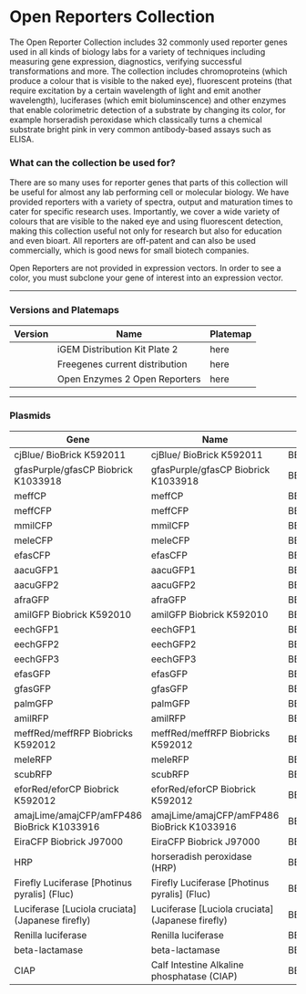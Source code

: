 # Open Reporters Collection

The Open Reporter Collection includes 32 commonly used reporter genes used in all kinds of biology labs for a variety of techniques including measuring gene expression,
diagnostics, verifying successful transformations and more. The collection includes chromoproteins (which produce a colour that is visible to the naked eye), fluorescent
proteins (that require excitation by a certain wavelength of light and emit another wavelength), luciferases (which emit bioluminscence) and other enzymes that enable
colorimetric detection of a substrate by changing its color, for example horseradish peroxidase which classically turns a chemical substrate bright pink in very common
antibody-based assays such as ELISA.

### What can the collection be used for?

There are so many uses for reporter genes that parts of this collection will be useful for almost any lab performing cell or molecular biology.
We have provided reporters with a variety of spectra, output and maturation times to cater for specific research uses.
Importantly, we cover a wide variety of colours that are visible to the naked eye and using fluorescent detection, making this collection useful 
not only for research but also for education and even bioart. All reporters are off-patent and can also be used commercially, which is good news
for small biotech companies.

Open Reporters are not provided in expression vectors. In order to see a color, you must subclone your gene of interest into an expression vector.

---

### Versions and Platemaps

|Version|Name|Platemap|
|---|---|---|
||iGEM Distribution Kit Plate 2|here|
||Freegenes current distribution|here|
||Open Enzymes 2 Open Reporters|here|

---

### Plasmids

|Gene|Name|Freegenes ID|
|---|---|---|
| cjBlue/ BioBrick K592011 | cjBlue/ BioBrick K592011 | BBF10K_003331 |
| gfasPurple/gfasCP Biobrick K1033918 | gfasPurple/gfasCP Biobrick K1033918 | BBF10K_003335 |
| meffCP | meffCP | BBF10K_003338 |
| meffCFP | meffCFP | BBF10K_003342 |
| mmilCFP | mmilCFP | BBF10K_003343 |
| meleCFP | meleCFP | BBF10K_003344 |
| efasCFP | efasCFP | BBF10K_003345 |
| aacuGFP1 | aacuGFP1 | BBF10K_003346 |
| aacuGFP2 | aacuGFP2 | BBF10K_003347 |
| afraGFP | afraGFP | BBF10K_003348 |
| amilGFP Biobrick K592010 | amilGFP Biobrick K592010 | BBF10K_003349 |
| eechGFP1 | eechGFP1 | BBF10K_003350 |
| eechGFP2 | eechGFP2 | BBF10K_003351 |
| eechGFP3 | eechGFP3 | BBF10K_003352 |
| efasGFP | efasGFP | BBF10K_003353 |
| gfasGFP | gfasGFP | BBF10K_003354 |
| palmGFP | palmGFP | BBF10K_003355 |
| amilRFP | amilRFP | BBF10K_003357 |
| meffRed/meffRFP Biobricks K592012 | meffRed/meffRFP Biobricks K592012 | BBF10K_003358 |
| meleRFP | meleRFP | BBF10K_003360 |
| scubRFP | scubRFP | BBF10K_003361 |
| eforRed/eforCP Biobrick K592012 | eforRed/eforCP Biobrick K592012 | BBF10K_003362 |
| amajLime/amajCFP/amFP486 BioBrick K1033916 | amajLime/amajCFP/amFP486 BioBrick K1033916 | BBF10K_003364 |
| EiraCFP Biobrick J97000 | EiraCFP Biobrick J97000 | BBF10K_003365 |
| HRP | horseradish peroxidase (HRP) | BBF10K_003367 |
| Firefly Luciferase [Photinus pyralis] (Fluc) | Firefly Luciferase [Photinus pyralis] (Fluc) | BBF10K_003368 |
| Luciferase [Luciola cruciata] (Japanese firefly) | Luciferase [Luciola cruciata] (Japanese firefly) | BBF10K_003369 |
| Renilla luciferase | Renilla luciferase | BBF10K_003370 |
| beta-lactamase | beta-lactamase | BBF10K_003371 |
| CIAP | Calf Intestine Alkaline phosphatase  (CIAP) | BBF10K_003372 |
